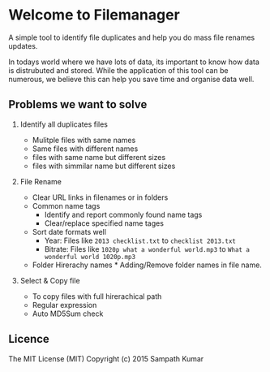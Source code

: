 # Welcome to Filemanager

A simple tool to identify file duplicates and help you do mass file renames updates.

In todays world where we have lots of data, its important to know how data is distrubuted and stored. While the application of this tool can be numerous, we believe this can help you save time and organise data well.

## Problems we want to solve

1. Identify all duplicates files
    * Mulitple files with same names
    * Same files with different names
    * files with same name but different sizes
    * files with simmilar name but different sizes

2. File Rename
    * Clear URL links in filenames or in folders
    * Common name tags
        * Identify and report commonly found name tags
        * Clear/replace specified name tages
    * Sort date formats well
        * Year: Files like `2013 checklist.txt` to `checklist 2013.txt`
        * Bitrate: Files like `1020p what a wonderful world.mp3` to `What a wonderful world 1020p.mp3`
    * Folder Hirerachy names
            * Adding/Remove folder names in file name.

3. Select & Copy file
    * To copy files with full hirerachical path
    * Regular expression
    * Auto MD5Sum check

## Licence

The MIT License (MIT) Copyright (c) 2015 Sampath Kumar
